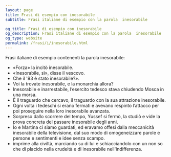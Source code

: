 ```yaml
---
layout: page
title: Frasi di esempio con inesorabile 
subtitle: Frasi italiane di esempio con la parola  inesorabile

og_title: Frasi di esempio con inesorabile 
og_description: Frasi italiane di esempio con la parola  inesorabile
og_type: website
permalink: /frasi/i/inesorabile.html
---
```


Frasi italiane di esempio contenenti la parola inesorabile:


- «Forza» la incitò inesorabile.
- «Inesorabile, sì», disse il vescovo.
- Che il '93 è stato inesorabile?».
- Voi la trovate inesorabile, e la monarchia allora?
- Inesorabile e inarrestabile, l’esercito tedesco stava chiudendo Mosca in una morsa.
- È il traguardo che cercavo, il traguardo con la sua attrazione inesorabile.
- Ogni volta i tedeschi si erano fermati e avevano respinto l’attacco per poi proseguire nella loro inesorabile avanzata.
- Sorpreso dallo scorrere del tempo, Yussef si fermò, la studiò e vide la prova concreta del passare inesorabile degli anni.
- Io e Martina ci siamo guardati, ed eravamo offesi dalla meccanicità inesorabile della televisione, dal suo modo di omogeneizzare parole e persone e sentimenti e idee senza scampo.
- imprime alla civiltà, marciando su di lui e schiacciandolo con un non so che di placido nella crudeltà e di inesorabile nell'indifferenza.
